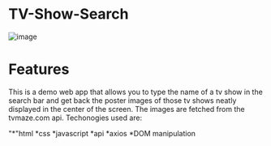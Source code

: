 # TV-Show-Search
![image](https://user-images.githubusercontent.com/84180549/174931151-f8a49098-6ea5-4498-b3bc-80d693044c4a.png)
# Features
This is a demo web app that allows you to type the name of a tv show in the search bar and get back the poster images of those tv shows neatly displayed in the center of the screen. The images are fetched from the tvmaze.com api. Techonogies used are:

"*"html
*css
*javascript
*api
*axios
*DOM manipulation
